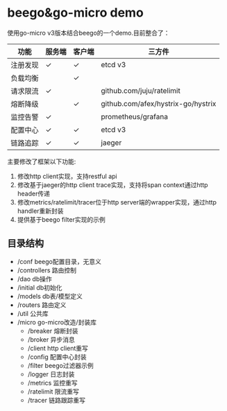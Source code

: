 # beego&go-micro demo
使用go-micro v3版本结合beego的一个demo.目前整合了：

| 功能      | 服务端 |  客户端 |  三方件 |
| --------- | ------|-------|-------|
| 注册发现    |   ✓    | ✓    |etcd v3  |
| 负载均衡    |        | ✓      |     |
| 请求限流    |   ✓    |       |github.com/juju/ratelimit   |
| 熔断降级    |       | ✓      |github.com/afex/hystrix-go/hystrix   |
| 监控告警    |   ✓    |       |prometheus/grafana   |
| 配置中心    |   ✓    | ✓      |etcd v3 |
| 链路追踪    |   ✓    | ✓      |jaeger  |

主要修改了框架以下功能:

1. 修改http client实现，支持restful api
2. 修改基于jaeger的http client trace实现，支持将span context通过http header传递
3. 修改metrics/ratelimit/tracer位于http server端的wrapper实现，通过http handler重新封装
4. 提供基于beego filter实现的示例

## 目录结构
- /conf beego配置目录，无意义
- /controllers 路由控制
- /dao db操作
- /initial db初始化
- /models db表/模型定义
- /routers 路由定义
- /util 公共库
- /micro go-micro改造/封装库
  - /breaker 熔断封装
  - /broker 异步消息
  - /client http client重写
  - /config 配置中心封装
  - /filter beego过滤器示例
  - /logger 日志封装
  - /metrics 监控重写
  - /ratelimit 限流重写
  - /tracer 链路跟踪重写
